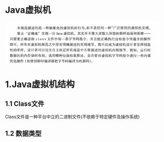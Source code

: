 # 							Java虚拟机

![image-20201016081106311](img/image-20201016081106311.png)





# 1.Java虚拟机结构

## 1.1 Class文件

Class文件是一种平台中立的二进制文件(不依赖于特定硬件及操作系统)





## 1.2 数据类型